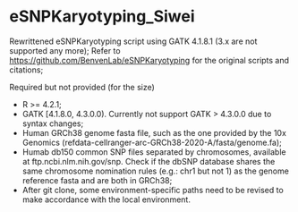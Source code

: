 # eSNPKaryotyping_Siwei
Rewrittened eSNPKaryotyping script using GATK 4.1.8.1 (3.x are not supported any more);
Refer to https://github.com/BenvenLab/eSNPKaryotyping for the original scripts and citations;

Required but not provided (for the size)
- R >= 4.2.1;
- GATK [4.1.8.0, 4.3.0.0). Currently not support GATK > 4.3.0.0 due to syntax changes;
- Human GRCh38 genome fasta file, such as the one provided by the 10x Genomics (refdata-cellranger-arc-GRCh38-2020-A/fasta/genome.fa);
- Humab db150 common SNP files separated by chromosomes, available at ftp.ncbi.nlm.nih.gov/snp. Check if the dbSNP database shares the same chromosome nomination rules (e.g.: chr1 but not 1) as the genome reference fasta and are both in GRCh38;
- After git clone, some environment-specific paths need to be revised to make accordance with the local environment.

